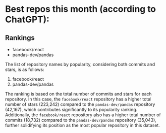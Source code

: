 # Best repos this month (according to ChatGPT):
## Rankings
- facebook/react
- pandas-dev/pandas

The list of repository names by popularity, considering both commits and stars, is as follows:
1. facebook/react
2. pandas-dev/pandas

The ranking is based on the total number of commits and stars for each repository. In this case, the `facebook/react` repository has a higher total number of stars (223,242) compared to the `pandas-dev/pandas` repository (42,167), which contributes significantly to its popularity ranking. Additionally, the `facebook/react` repository also has a higher total number of commits (18,732) compared to the `pandas-dev/pandas` repository (35,043), further solidifying its position as the most popular repository in this dataset.